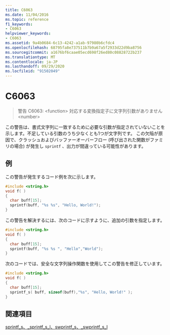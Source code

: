 ```yaml
---
title: C6063
ms.date: 11/04/2016
ms.topic: reference
f1_keywords:
- C6063
helpviewer_keywords:
- C6063
ms.assetid: 9a4b0684-6c13-4242-a1ab-97980b6cfdc4
ms.openlocfilehash: 68795fa8e737511b7b9a67a5f2933d22d9ba8756
ms.sourcegitcommit: a1676bf6caae05ecd698f26ed80c08828722b237
ms.translationtype: MT
ms.contentlocale: ja-JP
ms.lasthandoff: 09/29/2020
ms.locfileid: "91502049"
---
```

# <a name="c6063"></a>C6063

> 警告 C6063: \<function> 対応する変換指定子に文字列引数がありません \<number>

この警告は、書式文字列に一致するために必要な引数が指定されていないことを示します。不足している引数のうち少なくとも1つが文字列です。 この欠陥が原因で、クラッシュおよびバッファーオーバーフロー (呼び出された関数がファミリの場合) が発生し `sprintf` 、出力が間違っている可能性があります。

## <a name="example"></a>例

この警告が発生するコード例を次に示します。

```cpp
#include <string.h>
void f( )
{
  char buff[15];
  sprintf(buff, "%s %s", "Hello, World!");
}
```

この警告を解決するには、次のコードに示すように、追加の引数を指定します。

```cpp
#include <string.h>
void f( )
{
  char buff[15];
  sprintf(buff, "%s %s ", "Hello","World");
}
```

次のコードでは、安全な文字列操作関数を使用してこの警告を修正しています。

```cpp
#include <string.h>
void f( )
{
  char buff[15];
  sprintf_s( buff, sizeof(buff),"%s", "Hello, World!" );
}
```

## <a name="see-also"></a>関連項目

[sprintf_s、_sprintf_s_l、swprintf_s、_swprintf_s_l](../c-runtime-library/reference/sprintf-s-sprintf-s-l-swprintf-s-swprintf-s-l.md)
